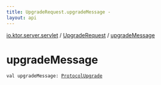 ```yaml
---
title: UpgradeRequest.upgradeMessage - 
layout: api
---
```


<div class='api-docs-breadcrumbs'><a href="../index.html">io.ktor.server.servlet</a> / <a href="index.html">UpgradeRequest</a> / <a href="./upgrade-message.html">upgradeMessage</a></div>

# upgradeMessage

<div class="signature"><code><span class="keyword">val </span><span class="identifier">upgradeMessage</span><span class="symbol">: </span><a href="../../io.ktor.http.content/-outgoing-content/-protocol-upgrade/index.html"><span class="identifier">ProtocolUpgrade</span></a></code></div>
